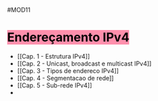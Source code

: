 #MOD11

# <mark style="background: #FF5582A6;">Endereçamento IPv4</mark>

- [[Cap. 1 - Estrutura IPv4]]
- [[Cap. 2 - Unicast, broadcast e multicast IPv4]]
- [[Cap. 3 - Tipos de endereco IPv4]]
- [[Cap. 4 - Segmentacao de rede]]
- [[Cap. 5 - Sub-rede IPv4]]
- 